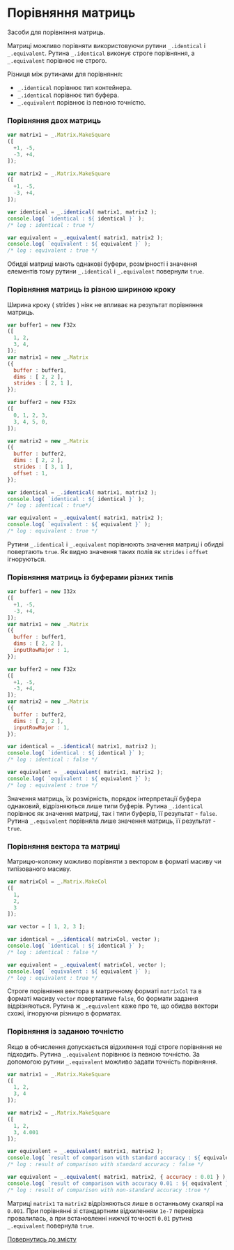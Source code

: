 # Порівняння матриць

Засоби для порівняння матриць.

Матриці можливо порівняти використовуючи рутини `_.identical` i `_.equivalent`. Рутина `_.identical` виконує строге порівняння, а `_.equivalent` порівнює не строго.

Різниця між рутинами для порівняння:
- `_.identical` порівнює тип контейнера.
- `_.identical` порівнює тип буфера.
- `_.equivalent` порівнює із певною точністю.

### Порівняння двох матриць

```js
var matrix1 = _.Matrix.MakeSquare
([
  +1, -5,
  -3, +4,
]);

var matrix2 = _.Matrix.MakeSquare
([
  +1, -5,
  -3, +4,
]);

var identical = _.identical( matrix1, matrix2 );
console.log( `identical : ${ identical }` );
/* log : identical : true */

var equivalent = _.equivalent( matrix1, matrix2 );
console.log( `equivalent : ${ equivalent }` );
/* log : equivalent : true */
```

Обидві матриці мають однакові буфери, розмірності і значення елементів тому рутини `_.identical` i `_.equivalent` повернули `true`.

### Порівняння матриць із різною шириною кроку

Ширина кроку ( strides ) ніяк не впливає на результат порівняння матриць.

```js
var buffer1 = new F32x
([
  1, 2,
  3, 4,
]);
var matrix1 = new _.Matrix
({
  buffer : buffer1,
  dims : [ 2, 2 ],
  strides : [ 2, 1 ],
});

var buffer2 = new F32x
([
  0, 1, 2, 3,
  3, 4, 5, 0,
]);

var matrix2 = new _.Matrix
({
  buffer : buffer2,
  dims : [ 2, 2 ],
  strides : [ 3, 1 ],
  offset : 1,
});

var identical = _.identical( matrix1, matrix2 );
console.log( `identical : ${ identical }` );
/* log : identical : true*/

var equivalent = _.equivalent( matrix1, matrix2 );
console.log( `equivalent : ${ equivalent }` );
/* log : equivalent : true */
```

Рутини `_.identical` i `_.equivalent` порівнюють значення матриці і обидві повертають `true`. Як видно значення таких полів як `strides` i `offset` ігноруються.

### Порівняння матриць із буферами різних типів

```js
var buffer1 = new I32x
([
  +1, -5,
  -3, +4,
]);
var matrix1 = new _.Matrix
({
  buffer : buffer1,
  dims : [ 2, 2 ],
  inputRowMajor : 1,
});

var buffer2 = new F32x
([
  +1, -5,
  -3, +4,
]);
var matrix2 = new _.Matrix
({
  buffer : buffer2,
  dims : [ 2, 2 ],
  inputRowMajor : 1,
});

var identical = _.identical( matrix1, matrix2 );
console.log( `identical : ${ identical }` );
/* log : identical : false */

var equivalent = _.equivalent( matrix1, matrix2 );
console.log( `equivalent : ${ equivalent }` );
/* log : equivalent : true */
```

Значення матриць, їх розмірність, порядок інтерпретації буфера однаковий, відрізняються лише типи буферів. Рутина `_.identical` порівнює як значення матриці, так і типи буферів, її результат - `false`. Рутина `_.equivalent` порівняла лише значення матриць, її результат - `true`.

### Порівняння вектора та матриці

Матрицю-колонку можливо порівняти з вектором в форматі масиву чи типізованого масиву.

```js
var matrixCol = _.Matrix.MakeCol
([
  1,
  2,
  3
]);

var vector = [ 1, 2, 3 ];

var identical = _.identical( matrixCol, vector );
console.log( `identical : ${ identical }` );
/* log : identical : false */

var equivalent = _.equivalent( matrixCol, vector );
console.log( `equivalent : ${ equivalent }` );
/* log : equivalent : true */
```

Строге порівняння вектора в матричному форматі `matrixCol` та в форматі масиву `vector` повертатиме `false`, бо формати задання відрізняються. Рутина ж `_.equivalent` каже про те, що обидва вектори схожі, ігноруючи різницю в форматах.

### Порівняння із заданою точністю

Якщо в обчислення допускається відхилення тоді строге порівняння не підходить. Рутина `_.equivalent` порівнює із певною точністю. За допомогою рутини `_.equivalent` можливо задати точність порівняння.

```js
var matrix1 = _.Matrix.MakeSquare
([
  1, 2,
  3, 4
]);

var matrix2 = _.Matrix.MakeSquare
([
  1, 2,
  3, 4.001
]);

var equivalent = _.equivalent( matrix1, matrix2 );
console.log( `result of comparison with standard accuracy : ${ equivalent }` );
/* log : result of comparison with standard accuracy : false */

var equivalent = _.equivalent( matrix1, matrix2, { accuracy : 0.01 } );
console.log( `result of comparison with accuracy 0.01 : ${ equivalent }` );
/* log : result of comparison with non-standard accuracy :true */
```

Матриці `matrix1` та `matrix2` відрізняються лише в останньому скалярі на `0.001`. При порівнянні зі стандартним відхиленням `1e-7` перевірка провалилась, а при встановленні нижчої точності `0.01` рутина `_.equivalent` повернула `true`.

[Повернутись до змісту](../README.md#Туторіали)
